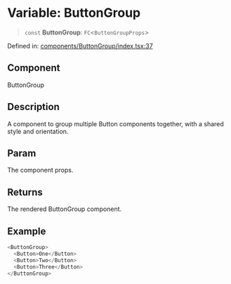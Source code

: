 # Variable: ButtonGroup

> `const` **ButtonGroup**: `FC`\<`ButtonGroupProps`\>

Defined in: [components/ButtonGroup/index.tsx:37](https://github.com/onyx-og/prismal/blob/7e948b825c73ffc9bb10fe5a1890783eb7215c77/packages/react/src/components/ButtonGroup/index.tsx#L37)

## Component

ButtonGroup

## Description

A component to group multiple Button components together, with a shared style and orientation.

## Param

The component props.

## Returns

The rendered ButtonGroup component.

## Example

```ts
<ButtonGroup>
  <Button>One</Button>
  <Button>Two</Button>
  <Button>Three</Button>
</ButtonGroup>
```
